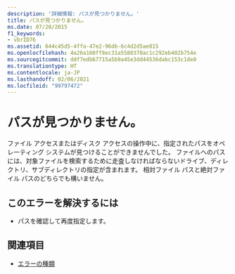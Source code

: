 ```yaml
---
description: '詳細情報: パスが見つかりません。'
title: パスが見つかりません。
ms.date: 07/20/2015
f1_keywords:
- vbrID76
ms.assetid: 644c45d5-4ffa-47e2-96db-6c4d2d5ae815
ms.openlocfilehash: 4a26a160ff8ec31a5580370ac1c292eb402b754e
ms.sourcegitcommit: ddf7edb67715a5b9a45e3dd44536dabc153c1de0
ms.translationtype: HT
ms.contentlocale: ja-JP
ms.lasthandoff: 02/06/2021
ms.locfileid: "99797472"
---
```

# <a name="path-not-found"></a>パスが見つかりません。

ファイル アクセスまたはディスク アクセスの操作中に、指定されたパスをオペレーティング システムが見つけることができませんでした。 ファイルへのパスには、対象ファイルを検索するために走査しなければならないドライブ、ディレクトリ、サブディレクトリの指定が含まれます。 相対ファイル パスと絶対ファイル パスのどちらでも構いません。  
  
## <a name="to-correct-this-error"></a>このエラーを解決するには  
  
- パスを確認して再度指定します。  
  
## <a name="see-also"></a>関連項目

- [エラーの種類](../../programming-guide/language-features/error-types.md)

